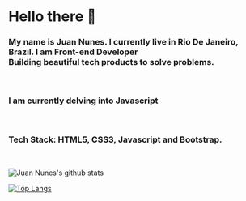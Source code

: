 
# Hello there :wave:

<h3> 
 My name is Juan Nunes. I currently live in Rio De Janeiro, Brazil. I am <strong>Front-end Developer</strong> <br>
  Building beautiful tech products to solve problems.
</h3>
<br>
<h3>
I am currently delving into Javascript
</h3>

<br>
<h3>
  Tech Stack: <strong>HTML5, CSS3, Javascript and Bootstrap.</strong>
</h3>

<br>

![Juan Nunes's github stats](https://github-readme-stats.vercel.app/api?username=juannunesz&hide=contribs,prs&show_icons=true&theme=radical)


[![Top Langs](https://github-readme-stats.vercel.app/api/top-langs/?username=juannunesz&layout=compact&theme=radical)](https://github.com/juannunesz/github-readme-stats)